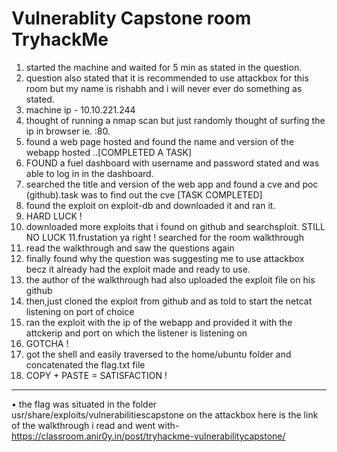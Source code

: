 # Vulnerablity Capstone room TryhackMe
1. started the machine and waited for 5 min as stated in the question.
2. question also stated that it is recommended to use attackbox for this room but my name is rishabh and i will never ever do something as stated.
3. machine ip - 10.10.221.244
4. thought of running a nmap scan but just randomly thought of surfing the ip in browser ie. <ip>:80. 
5. found a web page hosted and found the name and version of the webapp hosted ..[COMPLETED A TASK]
6. FOUND a fuel dashboard with username and password stated and was able to log in in the dashboard.
7. searched the title and version of the web app and found a cve and poc (github).task was to find out the cve [TASK COMPLETED]
8. found the exploit on exploit-db and downloaded it and ran it.
9. HARD LUCK !
10. downloaded more exploits that i found on github and searchsploit. STILL NO LUCK 
11.frustation ya right ! searched for the room walkthrough 
12. read the walkthrough and saw the questions again
13. finally found why the question was suggesting me to use attackbox becz it already had the exploit made and ready to use.
14. the author of the walkthrough had also uploaded the exploit file on his github 
15. then,just cloned the exploit from github and as told to start the netcat listening on port of choice 
16. ran the exploit with the ip of the webapp and provided it with the attckerip and port on which the listener is listening on 
17. GOTCHA  !
18. got the shell and easily traversed to the home/ubuntu folder and concatenated the flag.txt file 
19. COPY + PASTE = SATISFACTION !
_________________________________
• the flag was situated in the folder usr/share/exploits/vulnerabilitiescapstone on the attackbox
here is the link of the walkthrough i read and went with-
https://classroom.anir0y.in/post/tryhackme-vulnerabilitycapstone/
